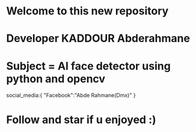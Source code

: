 # Welcome to this new repository

# Developer KADDOUR Abderahmane

# Subject = AI face detector using python and opencv

social_media:{
	"Facebook":"Abde Rahmane(Dmx)"
}

# Follow and star if u enjoyed :) 